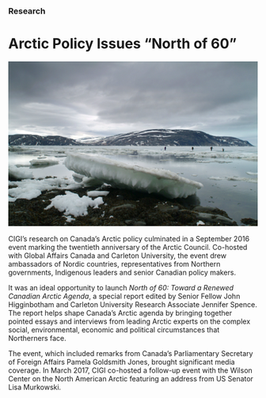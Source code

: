 ### Research

# Arctic Policy Issues “North of 60”

<div class="img-container">
  <img class="progressive" src="assets/slides/north-of-60-2.jpg" alt="">
</div>

CIGI’s research on Canada’s Arctic policy culminated in a September 2016 event marking the twentieth anniversary of the Arctic Council. Co-hosted with Global Affairs Canada and Carleton University, the event drew ambassadors of Nordic countries, representatives from Northern governments, Indigenous leaders and senior Canadian policy makers.

It was an ideal opportunity to launch *North of 60: Toward a Renewed Canadian Arctic Agenda*, a special report edited by Senior Fellow John Higginbotham and Carleton University Research Associate Jennifer Spence. The report helps shape Canada’s Arctic agenda by bringing together pointed essays and interviews from leading Arctic experts on the complex social, environmental, economic and political circumstances that Northerners face.

The event, which included remarks from Canada’s Parliamentary Secretary of Foreign Affairs Pamela Goldsmith Jones, brought significant media coverage. In March 2017, CIGI co-hosted a follow-up event with the Wilson Center on the North American Arctic featuring an address from US Senator Lisa Murkowski.

